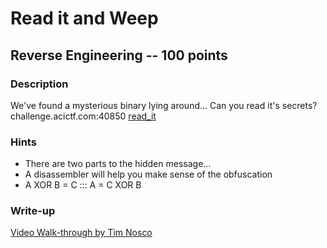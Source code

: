 # Read it and Weep

## Reverse Engineering -- 100 points

### Description

We've found a mysterious binary lying around... Can you read it's secrets? challenge.acictf.com:40850 [read\_it](./read\_it)

### Hints

* There are two parts to the hidden message...
* A disassembler will help you make sense of the obfuscation
* A XOR B = C ::: A = C XOR B


### Write-up

[Video Walk-through by Tim Nosco](https://www.youtube.com/watch?v=aBKY4kfnY_c&list=PL-nPhof8EyrGKytps3g582KNiJyIAOtBG)
